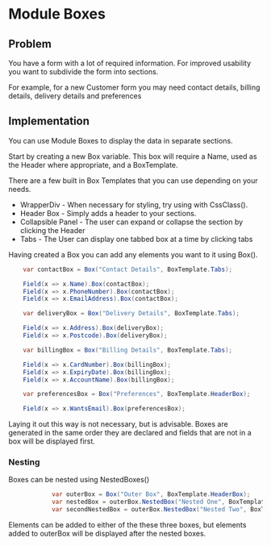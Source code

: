# Module Boxes

## Problem

You have a form with a lot of required information. For improved usability you want to subdivide the form into sections.

For example, for a new Customer form you may need contact details, billing details, delivery details and preferences

## Implementation

You can use Module Boxes to display the data in separate sections. 

Start by creating a new Box variable. This box will require a Name, used as the Header where appropriate, and a BoxTemplate.

There are a few built in Box Templates that you can use depending on your needs.
-	WrapperDiv - When necessary for styling, try using with CssClass().
-	Header Box - Simply adds a header to your sections.
-	Collapsible Panel - The user can expand or collapse the section by clicking the Header
-	Tabs - The User can display one tabbed box at a time by clicking tabs

Having created a Box you can add any elements you want to it using Box().

```csharp
    var contactBox = Box("Contact Details", BoxTemplate.Tabs);

    Field(x => x.Name).Box(contactBox);
    Field(x => x.PhoneNumber).Box(contactBox);
    Field(x => x.EmailAddress).Box(contactBox);

    var deliveryBox = Box("Delivery Details", BoxTemplate.Tabs);

    Field(x => x.Address).Box(deliveryBox);
    Field(x => x.Postcode).Box(deliveryBox);

    var billingBox = Box("Billing Details", BoxTemplate.Tabs);

    Field(x => x.CardNumber).Box(billingBox);
    Field(x => x.ExpiryDate).Box(billingBox);
    Field(x => x.AccountName).Box(billingBox);

    var preferencesBox = Box("Preferences", BoxTemplate.HeaderBox);

    Field(x => x.WantsEmail).Box(preferencesBox);
```

Laying it out this way is not necessary, but is advisable. Boxes are generated in the same order they are declared and fields that are not in a box will be displayed first. 

### Nesting

Boxes can be nested using NestedBoxes()

```csharp
            var outerBox = Box("Outer Box", BoxTemplate.HeaderBox);
            var nestedBox = outerBox.NestedBox("Nested One", BoxTemplate.HeaderBox);
            var secondNestedBox = outerBox.NestedBox("Nested Two", BoxTemplate.HeaderBox);
```

Elements can be added to either of the these three boxes, but elements added to outerBox will be displayed after the nested boxes.
